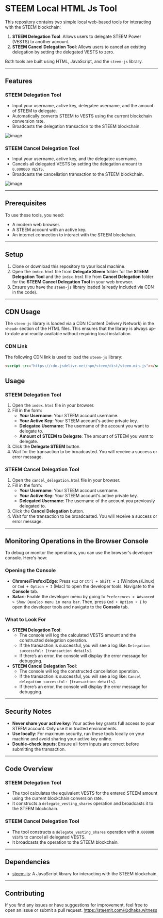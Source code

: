 # STEEM Local HTML Js Tool

This repository contains two simple local web-based tools for interacting with the STEEM blockchain:
1. **STEEM Delegation Tool**: Allows users to delegate STEEM Power (VESTS) to another account.
2. **STEEM Cancel Delegation Tool**: Allows users to cancel an existing delegation by setting the delegated VESTS to zero.

Both tools are built using HTML, JavaScript, and the `steem-js` library.

---

## Features

### STEEM Delegation Tool
- Input your username, active key, delegatee username, and the amount of STEEM to delegate.
- Automatically converts STEEM to VESTS using the current blockchain conversion rate.
- Broadcasts the delegation transaction to the STEEM blockchain.

![image](https://github.com/user-attachments/assets/a530529c-a686-4669-9c9a-933a7157e4d3)


### STEEM Cancel Delegation Tool
- Input your username, active key, and the delegatee username.
- Cancels all delegated VESTS by setting the delegation amount to `0.000000 VESTS`.
- Broadcasts the cancellation transaction to the STEEM blockchain.

![image](https://github.com/user-attachments/assets/c1df38d7-cc1f-47ff-a731-7f4a3900f23a)

---

## Prerequisites

To use these tools, you need:
- A modern web browser.
- A STEEM account with an active key.
- An internet connection to interact with the STEEM blockchain.

---

## Setup

1. Clone or download this repository to your local machine.
2. Open the `index.html` file from **Delegate Steem** folder for the **STEEM Delegation Tool** and the `index.html` file from **Cancel Delegation** folder for the **STEEM Cancel Delegation Tool** in your web browser.
3. Ensure you have the `steem-js` library loaded (already included via CDN in the code).

---

## CDN Usage

The `steem-js` library is loaded via a CDN (Content Delivery Network) in the `<head>` section of the HTML files. This ensures that the library is always up-to-date and readily available without requiring local installation.

### CDN Link
The following CDN link is used to load the `steem-js` library:
```html
<script src="https://cdn.jsdelivr.net/npm/steem/dist/steem.min.js"></script>
```

## Usage

### STEEM Delegation Tool
1. Open the `index.html` file in your browser.
2. Fill in the form:
   - **Your Username**: Your STEEM account username.
   - **Your Active Key**: Your STEEM account's active private key.
   - **Delegatee Username**: The username of the account you want to delegate to.
   - **Amount of STEEM to Delegate**: The amount of STEEM you want to delegate.
3. Click the **Delegate STEEM** button.
4. Wait for the transaction to be broadcasted. You will receive a success or error message.

### STEEM Cancel Delegation Tool
1. Open the `cancel_delegation.html` file in your browser.
2. Fill in the form:
   - **Your Username**: Your STEEM account username.
   - **Your Active Key**: Your STEEM account's active private key.
   - **Delegated Username**: The username of the account you previously delegated to.
3. Click the **Cancel Delegation** button.
4. Wait for the transaction to be broadcasted. You will receive a success or error message.

---

## Monitoring Operations in the Browser Console

To debug or monitor the operations, you can use the browser's developer console. Here's how:

### Opening the Console
- **Chrome/Firefox/Edge**: Press `F12` or `Ctrl + Shift + I` (Windows/Linux) or `Cmd + Option + I` (Mac) to open the developer tools. Navigate to the **Console** tab.
- **Safari**: Enable the developer menu by going to `Preferences > Advanced > Show Develop menu in menu bar`. Then, press `Cmd + Option + I` to open the developer tools and navigate to the **Console** tab.

### What to Look For
- **STEEM Delegation Tool**:
  - The console will log the calculated VESTS amount and the constructed delegation operation.
  - If the transaction is successful, you will see a log like: `Delegation successful: [transaction details]`.
  - If there’s an error, the console will display the error message for debugging.
- **STEEM Cancel Delegation Tool**:
  - The console will log the constructed cancellation operation.
  - If the transaction is successful, you will see a log like: `Cancel delegation successful: [transaction details]`.
  - If there’s an error, the console will display the error message for debugging.


---

## Security Notes
- **Never share your active key**: Your active key grants full access to your STEEM account. Only use it in trusted environments.
- **Use locally**: For maximum security, run these tools locally on your machine and avoid sharing your active key online.
- **Double-check inputs**: Ensure all form inputs are correct before submitting the transaction.

---

## Code Overview

### STEEM Delegation Tool
- The tool calculates the equivalent VESTS for the entered STEEM amount using the current blockchain conversion rate.
- It constructs a `delegate_vesting_shares` operation and broadcasts it to the STEEM blockchain.

### STEEM Cancel Delegation Tool
- The tool constructs a `delegate_vesting_shares` operation with `0.000000 VESTS` to cancel all delegated VESTS.
- It broadcasts the operation to the STEEM blockchain.

---

## Dependencies
- [steem-js](https://github.com/steemit/steem-js): A JavaScript library for interacting with the STEEM blockchain.

---

## Contributing
If you find any issues or have suggestions for improvement, feel free to open an issue or submit a pull request.
https://steemit.com/@dhaka.witness

